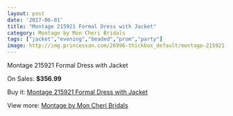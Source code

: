 ```yaml
---
layout: post
date: '2017-06-01'
title: "Montage 215921 Formal Dress with Jacket"
category: Montage by Mon Cheri Bridals
tags: ["jacket","evening","beaded","prom","party"]
image: http://img.princessan.com/26996-thickbox_default/montage-215921-formal-dress-with-jacket.jpg
---
```

Montage 215921 Formal Dress with Jacket

On Sales: **$356.99**
<a href="https://www.princessan.com/en/12348-montage-215921-formal-dress-with-jacket.html"><amp-img layout="responsive" width="600" height="600" src="//img.princessan.com/26996-thickbox_default/montage-215921-formal-dress-with-jacket.jpg" alt="Montage 215921 Formal Dress with Jacket 0" /></a>
<a href="https://www.princessan.com/en/12348-montage-215921-formal-dress-with-jacket.html"><amp-img layout="responsive" width="600" height="600" src="//img.princessan.com/26998-thickbox_default/montage-215921-formal-dress-with-jacket.jpg" alt="Montage 215921 Formal Dress with Jacket 1" /></a>
<a href="https://www.princessan.com/en/12348-montage-215921-formal-dress-with-jacket.html"><amp-img layout="responsive" width="600" height="600" src="//img.princessan.com/26997-thickbox_default/montage-215921-formal-dress-with-jacket.jpg" alt="Montage 215921 Formal Dress with Jacket 2" /></a>

Buy it: [Montage 215921 Formal Dress with Jacket](https://www.princessan.com/en/12348-montage-215921-formal-dress-with-jacket.html "Montage 215921 Formal Dress with Jacket")

View more: [Montage by Mon Cheri Bridals](https://www.princessan.com/en/89- "Montage by Mon Cheri Bridals")
